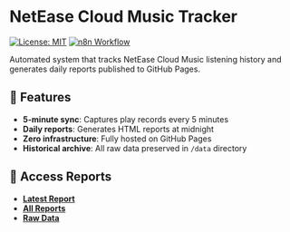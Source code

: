 # NetEase Cloud Music Tracker

[![License: MIT](https://img.shields.io/badge/License-MIT-green.svg)](https://opensource.org/licenses/MIT)
[![n8n Workflow](https://img.shields.io/badge/automated_with-n8n-29B6AF)](https://n8n.io)

Automated system that tracks NetEase Cloud Music listening history and generates daily reports published to GitHub Pages.

## 🌟 Features

- **5-minute sync**: Captures play records every 5 minutes
- **Daily reports**: Generates HTML reports at midnight
- **Zero infrastructure**: Fully hosted on GitHub Pages
- **Historical archive**: All raw data preserved in `/data` directory

## 💎 Access Reports

- **[Latest Report](https://linhuai67.github.io/reports/latest.html)**
- **[All Reports](https://linhuai67.github.io/reports/)**
- **[Raw Data](https://linhuai67.github.io/data/)**
